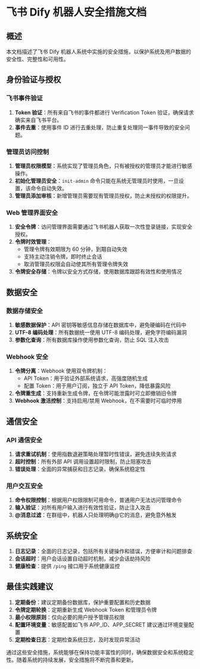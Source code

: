 # 飞书 Dify 机器人安全措施文档

## 概述

本文档描述了飞书 Dify 机器人系统中实施的安全措施，以保护系统及用户数据的安全性、完整性和可用性。

## 身份验证与授权

### 飞书事件验证

1. **Token 验证**：所有来自飞书的事件都进行 Verification Token 验证，确保请求确实来自飞书平台。
2. **事件去重**：使用事件 ID 进行去重处理，防止重复处理同一事件导致的安全问题。

### 管理员访问控制

1. **管理员权限模型**：系统实现了管理员角色，只有被授权的管理员才能进行敏感操作。
2. **初始化管理员安全**：`init-admin` 命令只能在系统无管理员时使用，一旦设置，该命令自动失效。
3. **管理员添加审核**：新增管理员需要现有管理员授权，防止未授权的权限提升。

### Web 管理界面安全

1. **安全令牌**：访问管理界面需要通过飞书机器人获取一次性登录链接，实现安全授权。
2. **令牌时效管理**：
   - 管理令牌有效期限为 60 分钟，到期自动失效
   - 支持主动注销令牌，即时终止会话
   - 取消管理员权限会自动使其所有管理令牌失效
3. **令牌安全存储**：令牌以安全方式存储，使用数据库跟踪有效性和使用情况

## 数据安全

### 数据存储安全

1. **敏感数据保护**：API 密钥等敏感信息存储在数据库中，避免硬编码在代码中
2. **UTF-8 编码处理**：所有数据统一使用 UTF-8 编码处理，避免字符编码漏洞
3. **参数化查询**：所有数据库操作使用参数化查询，防止 SQL 注入攻击

### Webhook 安全

1. **令牌分离**：Webhook 使用双令牌机制：
   - API Token：用于验证外部系统请求，高强度随机生成
   - 配置 Token：用于用户订阅，独立于 API Token，降低暴露风险
2. **令牌重生成**：支持重新生成令牌，在令牌可能泄露时可立即撤销旧令牌
3. **Webhook 激活控制**：支持启用/禁用 Webhook，在不需要时可临时停用

## 通信安全

### API 通信安全

1. **请求重试机制**：使用指数退避策略处理暂时性错误，避免连续失败请求
2. **超时控制**：所有外部 API 调用设置超时限制，防止阻塞攻击
3. **错误处理**：全面的异常捕获和日志记录，确保系统稳定性

### 用户交互安全

1. **命令权限控制**：根据用户权限限制可用命令，普通用户无法访问管理命令
2. **输入验证**：对所有用户输入进行有效性验证，防止注入攻击
3. **@消息过滤**：在群组中，机器人只处理明确@它的消息，避免意外触发

## 系统安全

1. **日志记录**：全面的日志记录，包括所有关键操作和错误，方便审计和问题排查
2. **会话超时**：用户会话设置自动超时机制，减少会话劫持风险
3. **健康检查**：提供 `/ping` 接口用于系统健康监控

## 最佳实践建议

1. **定期备份**：建议定期备份数据库，保护重要配置和历史数据
2. **令牌定期轮换**：定期重新生成 Webhook Token 和管理员令牌
3. **最小权限原则**：仅向必要的用户授予管理员权限
4. **配置环境变量**：敏感配置如飞书 APP_ID、APP_SECRET 建议通过环境变量配置
5. **定期检查日志**：定期检查系统日志，及时发现异常活动

通过这些安全措施，系统能够在保持功能丰富性的同时，确保数据安全和系统稳定性。随着系统的持续发展，安全措施将不断完善和更新。
